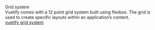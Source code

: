 Grid system<br>
Vuetify comes with a 12 point grid system built using flexbox. The grid is used to create specific layouts within an application’s content.<br>
[vuetify grid system](https://vuetifyjs.com/en/components/grids/)